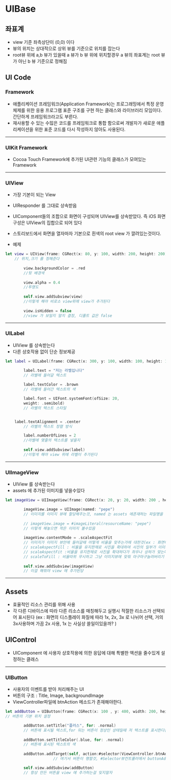 # UIBase

## 좌표계
* view 기준 좌측상단이 (0,0) 이다
* 뷰의 위치는 상대적으로 상위 뷰를 기준으로 위치를 잡는다
* root뷰 위에 a,b 뷰가 있을때  a 뷰가 b 뷰 위에 위치할경우 a 뷰의 좌표계는 root 뷰가 아닌 b 뷰 기준으로 정해짐

## UI Code
### Framework
 * 애플리케이션 프레임워크(Application Framework)는 프로그래밍에서 특정 운영 체제를 위한 응용 프로그램 표준 구조를 구현 하는 클래스와 라이브러리 모임이다. 간단하게 프레임워크라고도 부른다.
* 재사용할 수 있는 수많은 코드를 프레임워크로 통합 함으로써 개발자가 새로운 애플리케이션을 위한 표준 코드를 다시 작성하지 않아도 사용된다.

---

### UIKit Framework
* Cocoa Touch Framework에 추가된 UI관련 기능의 클래스가 모여있는 Framework

---

### UIView

* 가장 기본이 되는 View
* UIResponder 를 그대로 상속받음
* UIComponent들의 조합으로 화면이 구성되며 UIView를 상속받았다. 즉 iOS 화면구성은 UIView의 집합으로 
되어 있다 
* 스토리보드에서 화면을 열자마자 기본으로 흰색의 root view 가 깔려있는것이다.

* 예제

```swift
let view = UIView(frame: CGRect(x: 80, y: 100, width: 200, height: 200))
	// 위치,크기 를 정해준다
	
        view.backgroundColor = .red
        //뒷 배경색
        
        view.alpha = 0.4
        //투명도
        
        self.view.addSubview(view)
        //이렇게 해야 비로소 view위에 view가 추가된다
        
        view.isHidden = false
        //view 가 보일지 말지 결정, 디폴트 값은 false
```

---

### UILabel
* UIView 를 상속받는다
* 다른 상호작용 없이 단순 정보제공


```swift
let label = UILabel(frame: CGRect(x: 300, y: 100, width: 100, height: 100))

        label.text = "저는 라벨입니다"
        // 라벨에 들어갈 텍스트
        
        label.textColor = .brown
        // 라벨에 들어간 텍스트의 색

        label.font = UIFont.systemFont(ofSize: 20, 
        weight: .semibold)
     	// 라벨의 텍스트 스타일


 	label.textAlignment = .center
      	// 라벨의 텍스트 정렬 방식

        label.numberOfLines = 2
        //라벨에 몇줄의 텍스트를 넣을지
        
        self.view.addSubview(label)
        //이렇게 해야 view 위에 라벨이 추가된다
```

---

### UIImageView
* UIView 를 상속받는다
* assets 에 추가된 이미지를 넣을수있다

```swift
let imageView = UIImageView(frame: CGRect(x: 20, y: 20, width: 200 , height: 200))

        imageView.image = UIImage(named: "pepe")
        // 이미지를 이미지 뷰에 할당해주는것, named 는 assets 에존재하는 파일명을 넣어주면된다.
        
        // imageView.image = #imageLiteral(resourceName: "pepe")
        // 이렇게 해놓으면 작은 이미지 볼수있음
        
        imageView.contentMode = .scaleAspectFit
        // 이미지가 이미지 뷰안에 들어갈때 어떻게 비율을 맞추는가에 대한것(ex : 화면비율에 맞춰 늘이거나 줄이기, 그냥 확대해버리기) 
        // scaleAspectFill : 비율을 유지한채로 사진을 확대하여 사진의 일부가 이미지 뷰를 벗어나도 전부다 가득찰때까지 확대한다.(사진의 일부가 이미지 뷰에 나오지않는다.)
        // scaleAspectFit :비율을 유지한채로 사진을 확대하다가 좌우나 상하가 맞는다면 거기까지만 확대한다(이미지뷰에 빈공간이 생긴다)
        // scaleToFill : 비율따위 무시하고 그냥 이미지뷰에 맞춰 마구마구늘려버리기
        
        self.view.addSubview(imageView)
        // 이걸 해줘야 view 에 추가된당
```

---

## Assets
* 효율적인 리소스 관리를 위해 사용
* 각 다른 디바이스에 따라 다른 리소스를 매칭해두고 실행시 적절한 리소스가 선택되어 표시된다  (ex : 화면의 디스플레이 화질에 따라 1x, 2x, 3x 로 나뉘어 선택, 거의 3x사용하며 가끔 2x 사용, 1x 는 사실상 쓸일이있을까? ) 

## UIControl
* UIComponent 에 사용자 상호작용에 의한 응답에 대해 특별한 액션을 줄수있게 설정하는 클래스

---

### UIButton
* 사용자의 이벤트를 받아 처리해주는 UI
* 버튼의 구조 : Title, Image, backgroundImage
* ViewController파일에 btnAction 메소드가 존재해야한다.

```swift
let addButton = UIButton(frame: CGRect(x: 100 , y: 400, width: 200, height: 200))
// 버튼의 기본 위치 설정

        addButton.setTitle("플러스", for: .normal)
        // 버튼에 표시될 텍스트,for 뒤는 버튼이 정상인 상태일때 저 텍스트를 표시한다는 뜻 노말 말고도 여러가지있다 나중에 쳐보자
        
        addButton.setTitleColor(.blue, for: .normal)
        // 버튼에 표시된 텍스트의 색
        
        addButton.addTarget(self, action:#selector(ViewController.btnAddAction(sender:)),  for: .touchUpInside)
                     // 여기서 버튼이 행할것, #Selector뷰컨트롤러에서 buttonAddAction 메소드를 한다는것까진 알겠는데 아직 헷갈림 내일 물어보기

        self.view.addSubview(addButton)
        // 항상 만든 버튼을 view 에 추가하는걸 잊지말자

```




